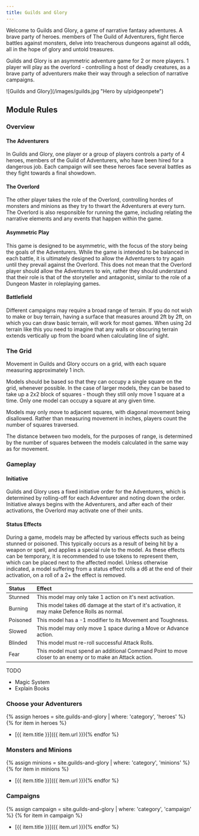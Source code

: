 ```yaml
---
title: Guilds and Glory
---
```


Welcome to Guilds and Glory, a game of narrative fantasy adventures. A brave party of heroes. members of The Guild of Adventurers, fight fierce battles against monsters, delve into treacherous dungeons against all odds, all in the hope of glory and untold treasures.

Guilds and Glory is an asymmetric adventure game for 2 or more players. 1 player will play as the overlord - controlling a host of deadly creatures, as a brave party of adventurers make their way through a selection of narrative campaigns.

<span class="image main">
![Guilds and Glory](/images/guilds.jpg "Hero by u/pidgeonpete")
</span>

## Module Rules

### Overview

#### The Adventurers

In Guilds and Glory, one player or a group of players controls a party of 4 heroes, members of the Guild of Adventurers, who have been hired for a dangerous job. Each campaign will see these heroes face several battles as they fight towards a final showdown.

#### The Overlord

The other player takes the role of the Overlord, controlling hordes of monsters and minions as they try to thwart the Adventurers at every turn. The Overlord is also responsible for running the game, including relating the narrative elements and any events that happen within the game.

#### Asymmetric Play

This game is designed to be asymmetric, with the focus of the story being the goals of the Adventurers. While the game is intended to be balanced in each battle, it is ultimately designed to allow the Adventurers to try again until they prevail against the Overlord. This does not mean that the Overlord player should allow the Adventurers to win, rather they should understand that their role is that of the storyteller and antagonist, similar to the role of a Dungeon Master in roleplaying games.

#### Battlefield

Different campaigns may require a broad range of terrain. If you do not wish to make or buy terrain, having a surface that measures around 2ft by 2ft, on which you can draw basic terrain, will work for most games. When using 2d terrain like this you need to imagine that any walls or obscuring terrain extends vertically up from the board when calculating line of sight.

### The Grid

Movement in Guilds and Glory occurs on a grid, with each square measuring approximately 1 inch. 

Models should be based so that they can occupy a single square on the grid, whenever possible. In the case of larger models, they can be based to take up a 2x2 block of squares - though they still only move 1 square at a time. Only one model can occupy a square at any given time.

Models may only move to adjacent squares, with diagonal movement being disallowed. Rather than measuring movement in inches, players count the number of squares traversed.

The distance between two models, for the purposes of range, is determined by the number of squares between the models calculated in the same way as for movement.

### Gameplay

#### Initiative

Guilds and Glory uses a fixed initiative order for the Adventurers, which is determined by rolling-off for each Adventurer and noting down the order. Initiative always begins with the Adventurers, and after each of their activations, the Overlord may activate one of their units.

#### Status Effects

During a game, models may be affected by various effects such as being stunned or poisoned. This typically occurs as a result of being hit by a weapon or spell, and applies a special rule to the model. As these effects can be temporary, it is recommended to use tokens to represent them, which can be placed next to the affected model. Unless otherwise indicated, a model suffering from a status effect rolls a d6 at the end of their activation, on a roll of a 2+ the effect is removed.

Status   | Effect
:------- | :-----
Stunned  | This model may only take 1 action on it's next activation.
Burning  | This model takes d6 damage at the start of it's activation, it may make Defence Rolls as normal.
Poisoned | This model has a -1 modifier to its Movement and Toughness.
Slowed   | This model may only move 1 space during a Move or Advance action.
Blinded  | This model must re-roll successful Attack Rolls.
Fear     | This model must spend an additional Command Point to move closer to an enemy or to make an Attack action.

TODO

- Magic System
- Explain Books

### Choose your Adventurers

{% assign heroes = site.guilds-and-glory | where: 'category', 'heroes' %}
{% for item in heroes %}
- [{{ item.title }}]({{ item.url }}){% endfor %}

### Monsters and Minions

{% assign minions = site.guilds-and-glory | where: 'category', 'minions' %}
{% for item in minions %}
- [{{ item.title }}]({{ item.url }}){% endfor %}

### Campaigns

{% assign campaign = site.guilds-and-glory | where: 'category', 'campaign' %}
{% for item in campaign %}
- [{{ item.title }}]({{ item.url }}){% endfor %}